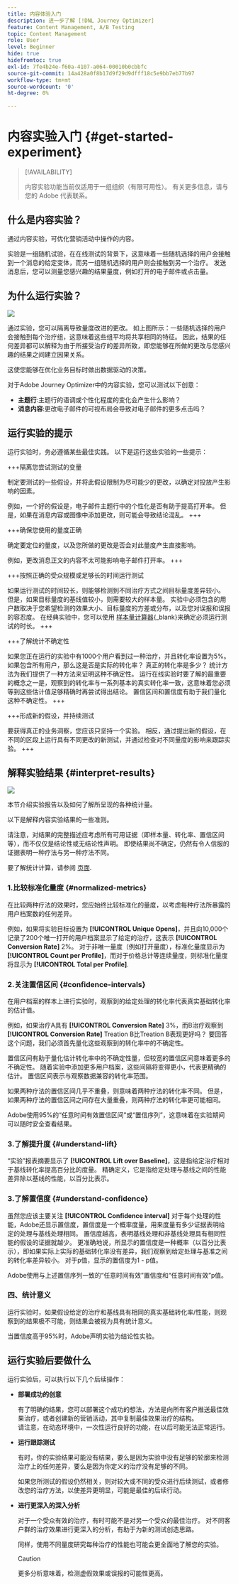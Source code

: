 ```yaml
---
title: 内容体验入门
description: 进一步了解 [!DNL Journey Optimizer]
feature: Content Management, A/B Testing
topic: Content Management
role: User
level: Beginner
hide: true
hidefromtoc: true
exl-id: 7fe4b24e-f60a-4107-a064-00010b0cbbfc
source-git-commit: 14a428a0f8b17d9f29d9dfff18c5e9bb7eb77b97
workflow-type: tm+mt
source-wordcount: '0'
ht-degree: 0%

---
```


# 内容实验入门 {#get-started-experiment}

>[!AVAILABILITY]
>
>内容实验功能当前仅适用于一组组织（有限可用性）。 有关更多信息，请与您的 Adobe 代表联系。

## 什么是内容实验？

通过内容实验，可优化营销活动中操作的内容。

实验是一组随机试验，在在线测试的背景下，这意味着一些随机选择的用户会接触到一个消息的给定变体，而另一组随机选择的用户则会接触到另一个治疗。 发送消息后，您可以测量您感兴趣的结果量度，例如打开的电子邮件或点击量。

## 为什么运行实验？

![](assets/content_experiment_schema.png)

通过实验，您可以隔离导致量度改进的更改。 如上图所示：一些随机选择的用户会接触到每个治疗组，这意味着这些组平均将共享相同的特征。 因此，结果的任何差异都可以解释为由于所接受治疗的差异所致，即您能够在所做的更改与您感兴趣的结果之间建立因果关系。

这使您能够在优化业务目标时做出数据驱动的决策。

对于Adobe Journey Optimizer中的内容实验，您可以测试以下创意：

* **主题行**:主题行的语调或个性化程度的变化会产生什么影响？
* **消息内容**:更改电子邮件的可视布局会导致对电子邮件的更多点击吗？

## 运行实验的提示

运行实验时，务必遵循某些最佳实践。 以下是运行这些实验的一些提示：

+++隔离您尝试测试的变量

制定要测试的一些假设，并将此假设限制为尽可能少的更改，以确定对投放产生影响的因素。

例如，一个好的假设是，电子邮件主题行中的个性化是否有助于提高打开率。 但是，如果在消息内容或图像中添加更改，则可能会导致结论混乱。
+++

+++确保您使用的量度正确

确定要定位的量度，以及您所做的更改是否会对此量度产生直接影响。

例如，更改消息正文的内容不太可能影响电子邮件打开率。
+++

+++按照正确的受众规模或足够长的时间运行测试

如果运行测试的时间较长，则能够检测到不同治疗方式之间目标量度差异较小。 但是，如果目标量度的基线值较小，则需要较大的样本量。
实验中必须包含的用户数取决于您希望检测的效果大小、目标量度的方差或分布，以及您对误报和误报的容忍度。 在经典实验中，您可以使用 [样本量计算器](https://experienceleague.adobe.com/tools/calculator/testcalculator.html){_blank}来确定必须运行测试的时长。
+++

+++了解统计不确定性

如果您正在运行的实验中有1000个用户看到过一种治疗，并且转化率设置为5%。 如果包含所有用户，那么这是否是实际的转化率？ 真正的转化率是多少？
统计方法为我们提供了一种方法来证明这种不确定性。 运行在线实验时要了解的最重要的概念之一是，观察到的转化率与一系列基本的真实转化率一致，这意味着您必须等到这些估计值足够精确时再尝试得出结论。 置信区间和置信度有助于我们量化这种不确定性。
+++

+++形成新的假设，并持续测试

要获得真正的业务洞察，您应该只坚持一个实验。 相反，通过提出新的假设，在不同的区段上运行具有不同更改的新测试，并通过检查对不同量度的影响来跟踪实验。
+++

## 解释实验结果 {#interpret-results}

![](assets/experimentation_report_3.png)

本节介绍实验报告以及如何了解所呈现的各种统计量。

以下是解释内容实验结果的一些准则。

请注意，对结果的完整描述应考虑所有可用证据（即样本量、转化率、置信区间等），而不仅仅是结论性或无结论性声明。 即使结果尚不确定，仍然有令人信服的证据表明一种疗法与另一种疗法不同。

要了解统计计算，请参阅 [页面](../campaigns/experiment-calculations.md).

### 1.比较标准化量度 {#normalized-metrics}

在比较两种疗法的效果时，您应始终比较标准化的量度，以考虑每种疗法所暴露的用户档案数的任何差异。

例如，如果将实验目标设置为 **[!UICONTROL Unique Opens]**，并且向10,000个记录了200个唯一打开的用户档案显示了给定的治疗，这表示 **[!UICONTROL Conversion Rate]** 2%。 对于非唯一量度（例如打开量度），标准化量度显示为 **[!UICONTROL Count per Profile]**，而对于价格总计等连续量度，则标准化量度将显示为 **[!UICONTROL Total per Profile]**.

### 2.关注置信区间 {#confidence-intervals}

在用户档案的样本上进行实验时，观察到的给定处理的转化率代表真实基础转化率的估计值。

例如，如果治疗A具有 **[!UICONTROL Conversion Rate]** 3%，而B治疗观察到 **[!UICONTROL Conversion Rate]** Treation B比Treation B表现更好吗？ 要回答这个问题，我们必须首先量化这些观察到的转化率中的不确定性。

置信区间有助于量化估计转化率中的不确定性量，但较宽的置信区间意味着更多的不确定性。 随着实验中添加更多用户档案，这些间隔将变得更小，代表更精确的估计。 置信区间表示与观察数据兼容的转化率范围。

如果两种疗法的置信区间几乎不重叠，则意味着两种疗法的转化率不同。 但是，如果两种疗法的置信区间之间存在大量重叠，则两种疗法的转化率更可能相同。

Adobe使用95%的“任意时间有效置信区间”或“置信序列”，这意味着在实验期间可以随时安全查看结果。

### 3.了解提升度 {#understand-lift}

“实验”报表摘要显示了 **[!UICONTROL Lift over Baseline]**，这是指给定治疗相对于基线转化率提高百分比的度量。 精确定义，它是指给定处理与基线之间的性能差异除以基线的性能，以百分比表示。

### 3.了解置信度 {#understand-confidence}

虽然您应该主要关注 **[!UICONTROL Confidence interval]** 对于每个处理的性能，Adobe还显示置信度，置信度是一个概率度量，用来度量有多少证据表明给定的处理与基线处理相同。 置信度越高，表明基线处理和非基线处理具有相同性能的假设的证据就越少。 更准确地说，所显示的置信度是一种概率（以百分比表示），即如果实际上实际的基础转化率没有差异，我们观察到给定处理与基准之间的转化率差异较小。 对于p值，显示的置信度为1 - p值。

Adobe使用与上述置信序列一致的“任意时间有效”置信度和“任意时间有效”p值。

### 四、统计意义

运行实验时，如果假设给定的治疗和基线具有相同的真实基础转化率/性能，则观察到的结果极不可能，则结果会被视为具有统计意义。

当置信度高于95%时，Adobe声明实验为结论性实验。

## 运行实验后要做什么

运行实验后，可以执行以下几个后续操作：

* **部署成功的创意**

   有了明确的结果，您可以部署这个成功的想法，方法是向所有客户推送最佳效果治疗，或者创建新的营销活动，其中复制最佳效果治疗的结构。
   </br>请注意，在动态环境中，一次性运行良好的功能，在以后可能无法正常运行。

* **运行跟踪测试**

   有时，你的实验结果可能没有结果，要么是因为实验中没有足够的轮廓来检测治疗上的任何差异，要么是因为你定义的治疗没有足够的不同。

   如果您所测试的假设仍然相关，则对较大或不同的受众进行后续测试，或者修改您的治疗方法，以使差异更明显，可能是最佳的后续行动。

* **进行更深入的深入分析**

   对于一个受众有效的治疗，有时可能不是对另一个受众的最佳治疗。 对不同客户群的治疗效果进行更深入的分析，有助于为新的测试创造思路。

   同样，使用不同量度研究每种治疗的性能也可能会更全面地了解您的实验。

   >[!CAUTION]
   >
   >更多分析意味着，检测虚假效果或误报的可能性更高。
